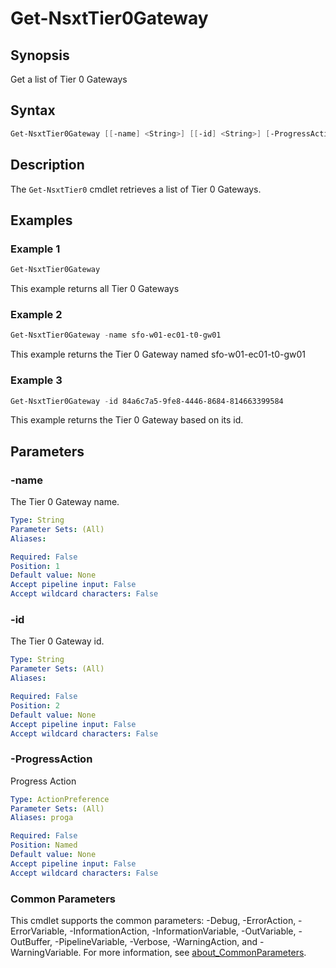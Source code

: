 # Get-NsxtTier0Gateway

## Synopsis

Get a list of Tier 0 Gateways

## Syntax

```powershell
Get-NsxtTier0Gateway [[-name] <String>] [[-id] <String>] [-ProgressAction <ActionPreference>] [<CommonParameters>]
```

## Description

The `Get-NsxtTier0` cmdlet retrieves a list of Tier 0 Gateways.

## Examples

### Example 1

```powershell
Get-NsxtTier0Gateway
```

This example returns all Tier 0 Gateways

### Example 2

```powershell
Get-NsxtTier0Gateway -name sfo-w01-ec01-t0-gw01
```

This example returns the Tier 0 Gateway named sfo-w01-ec01-t0-gw01

### Example 3

```powershell
Get-NsxtTier0Gateway -id 84a6c7a5-9fe8-4446-8684-814663399584
```

This example returns the Tier 0 Gateway based on its id.

## Parameters

### -name

The Tier 0 Gateway name.

```yaml
Type: String
Parameter Sets: (All)
Aliases:

Required: False
Position: 1
Default value: None
Accept pipeline input: False
Accept wildcard characters: False
```

### -id

The Tier 0 Gateway id.

```yaml
Type: String
Parameter Sets: (All)
Aliases:

Required: False
Position: 2
Default value: None
Accept pipeline input: False
Accept wildcard characters: False
```

### -ProgressAction

Progress Action

```yaml
Type: ActionPreference
Parameter Sets: (All)
Aliases: proga

Required: False
Position: Named
Default value: None
Accept pipeline input: False
Accept wildcard characters: False
```

### Common Parameters

This cmdlet supports the common parameters: -Debug, -ErrorAction, -ErrorVariable, -InformationAction, -InformationVariable, -OutVariable, -OutBuffer, -PipelineVariable, -Verbose, -WarningAction, and -WarningVariable. For more information, see [about_CommonParameters](http://go.microsoft.com/fwlink/?LinkID=113216).
